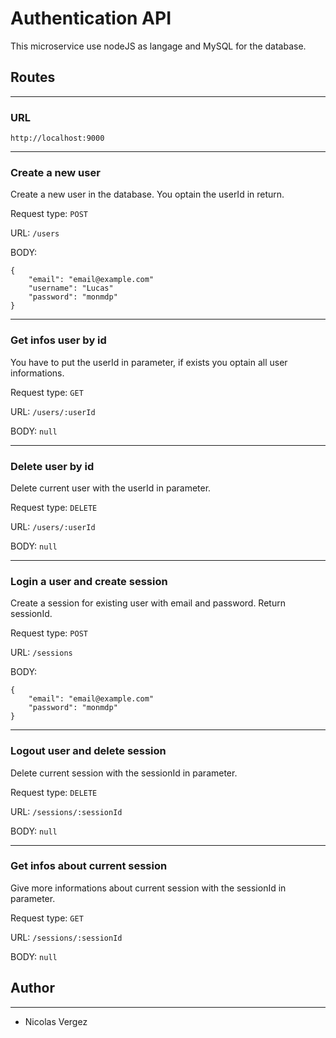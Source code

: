 # Authentication API

This microservice use nodeJS as langage and MySQL for the database.

## Routes
---
### URL  
`http://localhost:9000`  

---
### Create a new user  

Create a new user in the database. You optain the userId in return.

Request type: `POST`  

URL: `/users`  

BODY: 
```
{
    "email": "email@example.com"
    "username": "Lucas"
    "password": "monmdp"
} 
```
---
### Get infos user by id  

You have to put the userId in parameter, if exists you optain all user informations.

Request type: `GET`  

URL: `/users/:userId`  

BODY: `null`  

---
### Delete user by id 

Delete current user with the userId in parameter.

Request type: `DELETE`  

URL: `/users/:userId`  

BODY: `null` 

---
### Login a user and create session  

Create a session for existing user with email and password. Return sessionId.

Request type: `POST`  

URL: `/sessions`  

BODY:
```
{
    "email": "email@example.com"
    "password": "monmdp"
}
```
---
### Logout user and delete session  

Delete current session with the sessionId in parameter.

Request type: `DELETE`  

URL: `/sessions/:sessionId`  

BODY: `null`  

---
### Get infos about current session  

Give more informations about current session with the sessionId in parameter.

Request type: `GET`  

URL: `/sessions/:sessionId`  

BODY: `null`  

## Author
---
- Nicolas Vergez
